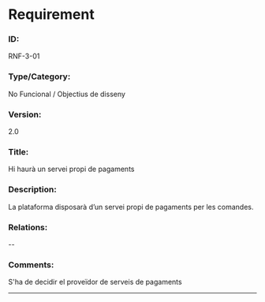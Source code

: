 # Requirement

### ID:
RNF-3-01

### Type/Category:
No Funcional / Objectius de disseny

### Version:
2.0

### Title:
Hi haurà un servei propi de pagaments

### Description:
La plataforma disposarà d’un servei propi de pagaments per les comandes.

### Relations:
--

### Comments:
S'ha de decidir el proveïdor de serveis de pagaments

---